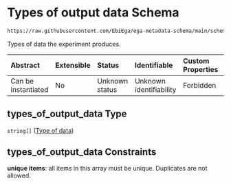 # Types of output data Schema

```txt
https://raw.githubusercontent.com/EbiEga/ega-metadata-schema/main/schemas/EGA.experiment.json#/properties/types_of_output_data
```

Types of data the experiment produces.

| Abstract            | Extensible | Status         | Identifiable            | Custom Properties | Additional Properties | Access Restrictions | Defined In                                                                           |
| :------------------ | :--------- | :------------- | :---------------------- | :---------------- | :-------------------- | :------------------ | :----------------------------------------------------------------------------------- |
| Can be instantiated | No         | Unknown status | Unknown identifiability | Forbidden         | Allowed               | none                | [EGA.experiment.json\*](../../../schemas/EGA.experiment.json "open original schema") |

## types\_of\_output\_data Type

`string[]` ([Type of data](ega-12-definitions-type-of-data.md))

## types\_of\_output\_data Constraints

**unique items**: all items in this array must be unique. Duplicates are not allowed.
